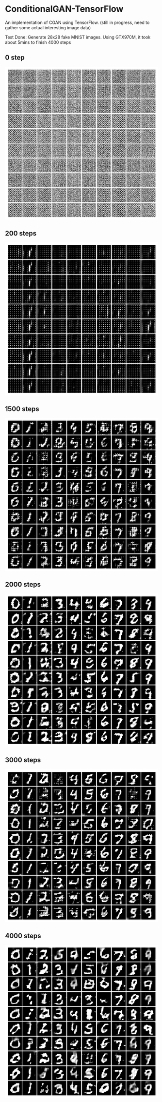 # ConditionalGAN-TensorFlow
An implementation of CGAN using TensorFlow. 
(still in progress, need to gather some actual interesting image data) 

Test Done:
Generate 28x28 fake MNIST images.
Using GTX970M, it took about 5mins to finish 4000 steps

## 0 step
![0_steps](checkpoints/20170817-0011/000.png)
## 200 steps
![200_steps](checkpoints/20170817-0011/200.png)
## 1500 steps
![1500_steps](checkpoints/20170817-0011/1500.png)
## 2000 steps
![2000_steps](checkpoints/20170817-0011/2000.png)
## 3000 steps
![3000_steps](checkpoints/20170817-0011/3000.png)
## 4000 steps
![4000_steps](checkpoints/20170817-0011/4000.png)
